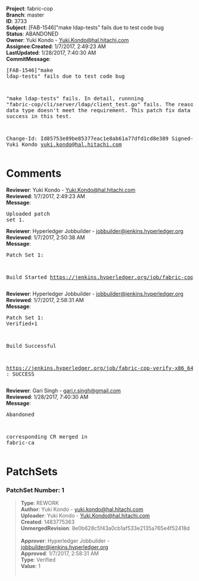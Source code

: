 <strong>Project</strong>: fabric-cop</br><strong>Branch</strong>: master<br><strong>ID</strong>: 3733<br><strong>Subject</strong>: [FAB-1546]"make ldap-tests" fails due to test code bug<br><strong>Status</strong>: ABANDONED<br><strong>Owner</strong>: Yuki Kondo - Yuki.Kondo@hal.hitachi.com<br><strong>Assignee</strong>:<strong>Created</strong>: 1/7/2017, 2:49:23 AM<br><strong>LastUpdated</strong>: 1/28/2017, 7:40:30 AM<br><strong>CommitMessage</strong>:<br><pre>[FAB-1546]"make ldap-tests" fails due to test code bug

"make ldap-tests" fails. In detail, runnning
"fabric-cop/cli/server/ldap/client_test.go" fails.
The reason is that data type doesn't meet the requirement.
This patch fix data type to get success in this test.

Change-Id: Id85753e89be85377eac1e8ab61a77dfd1cd8e389
Signed-off-by: Yuki Kondo <yuki.kondo@hal.hitachi.com>
</pre><h1>Comments</h1><strong>Reviewer</strong>: Yuki Kondo - Yuki.Kondo@hal.hitachi.com<br><strong>Reviewed</strong>: 1/7/2017, 2:49:23 AM<br><strong>Message</strong>: <pre>Uploaded patch set 1.</pre><strong>Reviewer</strong>: Hyperledger Jobbuilder - jobbuilder@jenkins.hyperledger.org<br><strong>Reviewed</strong>: 1/7/2017, 2:50:38 AM<br><strong>Message</strong>: <pre>Patch Set 1:

Build Started https://jenkins.hyperledger.org/job/fabric-cop-verify-x86_64/267/</pre><strong>Reviewer</strong>: Hyperledger Jobbuilder - jobbuilder@jenkins.hyperledger.org<br><strong>Reviewed</strong>: 1/7/2017, 2:58:31 AM<br><strong>Message</strong>: <pre>Patch Set 1: Verified+1

Build Successful 

https://jenkins.hyperledger.org/job/fabric-cop-verify-x86_64/267/ : SUCCESS</pre><strong>Reviewer</strong>: Gari Singh - gari.r.singh@gmail.com<br><strong>Reviewed</strong>: 1/28/2017, 7:40:30 AM<br><strong>Message</strong>: <pre>Abandoned

corresponding CR merged in fabric-ca</pre><h1>PatchSets</h1><h3>PatchSet Number: 1</h3><blockquote><strong>Type</strong>: REWORK<br><strong>Author</strong>: Yuki Kondo - yuki.kondo@hal.hitachi.com<br><strong>Uploader</strong>: Yuki Kondo - Yuki.Kondo@hal.hitachi.com<br><strong>Created</strong>: 1483775363<br><strong>UnmergedRevision</strong>: 8e0b628c5f43a0cb1af533e2135a765e4f52418d<br><br><strong>Approver</strong>: Hyperledger Jobbuilder - jobbuilder@jenkins.hyperledger.org<br><strong>Approved</strong>: 1/7/2017, 2:58:31 AM<br><strong>Type</strong>: Verified<br><strong>Value</strong>: 1<br><br></blockquote>